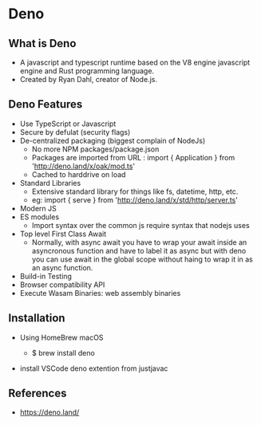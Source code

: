 # Deno

## What is Deno

* A javascript and typescript runtime based on the V8 engine javascript engine and Rust programming language.
* Created by Ryan Dahl, creator of Node.js.

## Deno Features

* Use TypeScript or Javascript
* Secure by defulat (security flags)
* De-centralized packaging (biggest complain of NodeJs)
  * No more NPM packages/package.json
  * Packages are imported from URL : import { Application } from 'http://deno.land/x/oak/mod.ts'
  * Cached to harddrive on load
* Standard Libraries
  * Extensive standard library for things like fs, datetime, http, etc.
  * eg: import { serve } from 'http://deno.land/x/std/http/server.ts'
* Modern JS
* ES modules
  * Import syntax over the common js require syntax that nodejs uses
* Top level First Class Await
  * Normally, with async await you have to wrap your await inside an asyncronous function and have to label it as async but with deno you can use await in the global scope without haing to wrap it in as an async function.
* Build-in Testing
* Browser compatibility API
* Execute Wasam Binaries: web assembly binaries

## Installation

* Using HomeBrew macOS
  * $ brew install deno

* install VSCode deno extention from justjavac


## References

* https://deno.land/